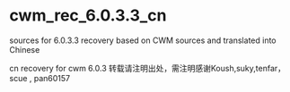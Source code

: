 cwm_rec_6.0.3.3_cn
==================

sources for 6.0.3.3 recovery based on CWM sources and translated into Chinese

cn recovery for cwm 6.0.3 转载请注明出处，需注明感谢Koush,suky,tenfar，scue , pan60157
